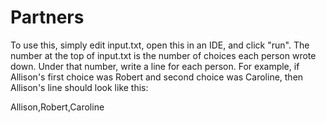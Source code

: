 # Partners

To use this, simply edit input.txt, open this in an IDE, and click "run". The number at the top of input.txt is the number of choices each person wrote down. Under that number, write a line for each person. For example, if Allison's first choice was Robert and second choice was Caroline, then Allison's line should look like this: 

Allison,Robert,Caroline
